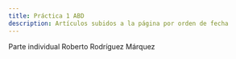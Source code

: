 ```yaml
---
title: Práctica 1 ABD 
description: Artículos subidos a la página por orden de fecha
---
```


Parte individual Roberto Rodríguez Márquez
